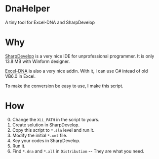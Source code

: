 # DnaHelper
A tiny tool for Excel-DNA and SharpDevelop

# Why
[SharpDevelop](https://sourceforge.net/projects/sharpdevelop/) is a very nice IDE for unprofessional programmer. It is only 13.8 MB with Winform designer.

[Excel-DNA](https://excel-dna.net/) is also a very nice addin. With it, I can use C# intead of old VB6.0 in Excel.

To make the conversion be easy to use, I make this script.

# How
0. Change the `XLL_PATH` in the script to yours.
1. Create solution in SharpDevelop.
2. Copy this script to `*.sln` level and run it.
3. Modify the initial `*.xml` file.
4. Key your codes in SharpDevelop.
5. Run it.
6. Find `*.dna` and `*.xll` in `Distribution` -- They are what you need.
